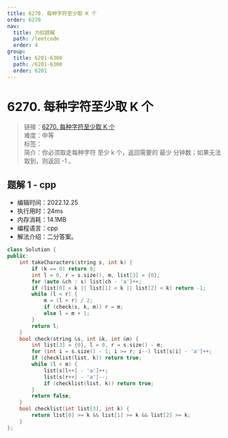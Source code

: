 ```yaml
---
title: 6270. 每种字符至少取 K 个
order: 6270
nav:
  title: 力扣题解
  path: /leetcode
  order: 4
group:
  title: 6201-6300
  path: /6201-6300
  order: 6201
---
```


# 6270. 每种字符至少取 K 个

> 链接：[6270. 每种字符至少取 K 个](https://leetcode.cn/problems/take-k-of-each-character-from-left-and-right/)  
> 难度：中等  
> 标签：  
> 简介：你必须取走每种字符 至少 k 个，返回需要的 最少 分钟数；如果无法取到，则返回 -1 。

## 题解 1 - cpp

- 编辑时间：2022.12.25
- 执行用时：24ms
- 内存消耗：14.1MB
- 编程语言：cpp
- 解法介绍：二分答案。

```cpp
class Solution {
public:
    int takeCharacters(string s, int k) {
        if (k == 0) return 0;
        int l = 0, r = s.size(), m, list[3] = {0};
        for (auto &ch : s) list[ch - 'a']++;
        if (list[0] < k || list[1] < k || list[2] < k) return -1;
        while (l < r) {
            m = (l + r) / 2;
            if (check(s, k, m)) r = m;
            else l = m + 1;
        }
        return l;
    }
    bool check(string &s, int &k, int &m) {
        int list[3] = {0}, l = 0, r = s.size() - m;
        for (int i = s.size() - 1; i >= r; i--) list[s[i] - 'a']++;
        if (checklist(list, k)) return true;
        while (l < m) {
            list[s[l++] - 'a']++;
            list[s[r++] - 'a']--;
            if (checklist(list, k)) return true;
        }
        return false;
    }
    bool checklist(int list[3], int k) {
        return list[0] >= k && list[1] >= k && list[2] >= k;
    }
};
```

